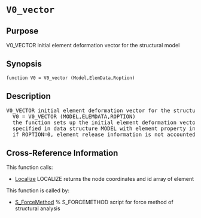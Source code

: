
<!-- <a name="_top"></a>
<div><a href="../../_index.md">Home</a> &gt;  <a href="#">latest</a> &gt; <a href="_index.md">General_Functions</a> &gt; V0_vector.m</div> -->

<!--<table width="100%"><tr><td align="left"><a href="../../_index.md"><img alt="<" border="0" src="../../left.png">&nbsp;Master index</a></td>
<td align="right"><a href="_index.md">Index for latest\General_Functions&nbsp;<img alt=">" border="0" src="../../right.png"></a></td></tr></table>-->
# `V0_vector`
<!-- <h1>V0_vector
</h1> -->

## <a name="_name"></a>Purpose

<!-- <h2 id="purpose"><a name="_name"></a>Purpose</h2> -->

V0_VECTOR initial element deformation vector for the structural model

<!-- <div class="box"><strong>V0_VECTOR initial element deformation vector for the structural model</strong></div> -->

## <a name="_synopsis"></a>Synopsis

`function V0 = V0_vector (Model,ElemData,Roption)` 
## <a name="_description"></a>Description

<pre class="comment">V0_VECTOR initial element deformation vector for the structural model
  V0 = V0_VECTOR (MODEL,ELEMDATA,ROPTION)
  the function sets up the initial element deformation vector V0 for the structural model
  specified in data structure MODEL with element property information in cell array ELEMDATA
  if ROPTION=0, element release information is not accounted for in setting up V0 (default=1)</pre>
<!-- <div class="fragment"><pre class="comment">V0_VECTOR initial element deformation vector for the structural model
  V0 = V0_VECTOR (MODEL,ELEMDATA,ROPTION)
  the function sets up the initial element deformation vector V0 for the structural model
  specified in data structure MODEL with element property information in cell array ELEMDATA
  if ROPTION=0, element release information is not accounted for in setting up V0 (default=1)</pre></div> -->

<!-- crossreference -->
## <a name="_cross"></a>Cross-Reference Information

This function calls:
<ul style="list-style-image:url(../../matlabicon.gif)">
<li><a href="Localize" class="code" title="function [xyz,id] = Localize (Model,el)">Localize</a>	LOCALIZE returns the node coordinates and id array of element</li></ul>
This function is called by:
<ul style="list-style-image:url(../../matlabicon.gif)">
<li><a href="../../latest/Solution_Scripts/S_ForceMethod.md" class="code" title="">S_ForceMethod</a>	% S_FORCEMETHOD script for force method of structural analysis</li></ul>
<!-- crossreference -->




<!-- <hr><address>Generated on Thu 28-Jan-2021 18:22:44 by <strong><a href="http://www.artefact.tk/software/matlab/m2html/" title="Matlab Documentation in HTML">m2html</a></strong> &copy; 2005</address> -->